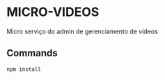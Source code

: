 # MICRO-VIDEOS

Micro serviço do admin de gerenciamento de vídeos

## Commands

```bash
npm install
```
